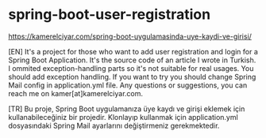 # spring-boot-user-registration

https://kamerelciyar.com/spring-boot-uygulamasinda-uye-kaydi-ve-girisi/

[EN] It's a project for those who want to add user registration and login for a Spring Boot Application. It's the source code of an article I wrote in Turkish. I ommited exception-handling parts so it's not suitable for real usages. You should add exception handling. If you want to try you should change Spring Mail config in application.yml file. Any questions or suggestions, you can reach me on kamer[at]kamerelciyar.com.

[TR] Bu proje, Spring Boot uygulamanıza üye kaydı ve girişi eklemek için kullanabileceğiniz bir projedir. Klonlayıp kullanmak için application.yml dosyasındaki Spring Mail ayarlarını değiştirmeniz gerekmektedir.
